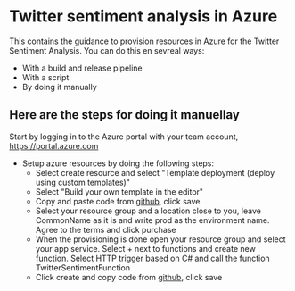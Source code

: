 # Twitter sentiment analysis in Azure
This contains the guidance to provision resources in Azure for the Twitter Sentiment Analysis.
You can do this en sevreal ways:
* With a build and release pipeline
* With a script
* By doing it manually

## Here are the steps for doing it manuellay
Start by logging in to the Azure portal with your team account, https://portal.azure.com 



* Setup azure resources by doing the following steps:
  * Select create resource and select "Template deployment (deploy using custom templates)"
  * Select "Build your own template in the editor"
  * Copy and paste code from [github](https://github.com/solidify/twittersentimentanalysisinazure/blob/master/Azure/twsentiment-azresources.json), click save
  * Select your resource group and a location close to you, leave CommonName as it is and write prod as the environment name. Agree to the terms and click purchase
  * When the provisioning is done open your resource group and select your app service. Select + next to functions and create new function. Select HTTP trigger based on C# and call the function TwitterSentimentFunction
  * Click create and copy code from [github](https://github.com/solidify/twittersentimentanalysisinazure/blob/master/Azure/TwitterSentimentFunction/AzureFunction.v1.csx), click save
  

